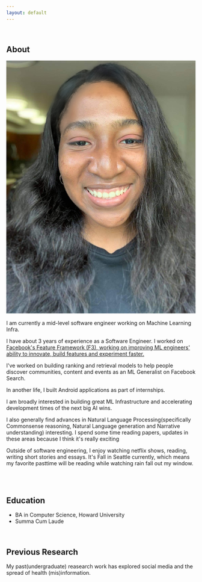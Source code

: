 ```yaml
---
layout: default
---
```


<br>

## About

<img class="profile-picture" src="me.jpeg">

I am currently a mid-level software engineer working on Machine Learning Infra.

I have about 3 years of experience as a Software Engineer.  I worked on <a href="https://atscaleconference.com/videos/ai-scale-2020-f3-next-generation-feature-framework-at-facebook/"> Facebook's Feature Framework (F3), working on improving ML engineers' ability to innovate, build features and experiment faster.  </a>
  
I've worked on building ranking and retrieval models to help people discover communities, content and events as an ML Generalist on Facebook Search.
 
In another life, I built Android applications as part of internships.

I am broadly interested in building great ML Infrastructure and accelerating development times of the next big AI wins.


I also generally find advances in Natural Language Processing(specifically Commonsense reasoning, Natural Language generation and Narrative understanding)  interesting. I spend some time reading papers, updates in these areas because I think it's really exciting


Outside of software engineering, I enjoy watching netflix shows, reading, writing short stories and essays. It's Fall in Seattle currently, which means my favorite pasttime will be reading while watching rain fall out my window. 



<br>



<br>

## Education
* BA in Computer Science, Howard University
* Summa Cum Laude

<br>


## Previous Research

My past(undergraduate) reasearch work has explored social media and the spread of health (mis)information.


<br>



<br>


<br><br><br>

